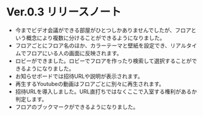 # Ver.0.3 リリースノート
- 今までビデオ会議ができる部屋がひとつしかありませんでしたが、フロアという概念により複数に分けることができるようになりました。
- フロアごとにフロア名のほか、カラーテーマと壁紙を設定でき、リアルタイムでフロアにいる人の画面に反映されます。
- ロビーができました。ロビーでフロアを作ったり検索して選択することができるようになりました。
- お知らせボードでは招待URLや説明が表示されます。
- 再生するYoutubeの動画はフロアごとに別々に再生されます。
- 招待URLを導入しました。URL直打ちではなくここで入室する権利があるか判定します。
- フロアのブックマークができるようになりました。